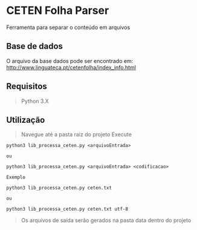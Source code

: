 # CETEN Folha Parser
Ferramenta para separar o conteúdo em arquivos

## Base de dados
O arquivo da base dados pode ser encontrado em: http://www.linguateca.pt/cetenfolha/index_info.html

## Requisitos
 >Python 3.X

## Utilização
 >Navegue até a pasta raiz do projeto
 >Execute
```
python3 lib_processa_ceten.py <arquivoEntrada>

ou

python3 lib_processa_ceten.py <arquivoEntrada> <codificacao>

Exemplo

python3 lib_processa_ceten.py ceten.txt

ou

python3 lib_processa_ceten.py ceten.txt utf-8

```

 >Os arquivos de saída serão gerados na pasta data dentro do projeto